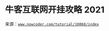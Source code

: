 # 牛客互联网开挂攻略 2021

来源：[`www.nowcoder.com/tutorial/10068/index`](https://www.nowcoder.com/tutorial/10068/index)
